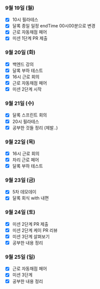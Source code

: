 ### 9월 19일 (월)
- [x] 10시 필라테스
- [x] 달록 종일 일정 endTime 00시00분으로 변경
- [x] 근로 자동채점 페어
- [x] 미션 1단계 PR 제출

### 9월 20일 (화)
- [x] 백엔드 강의
- [x] 달록 부하 테스트
- [x] 16시 근로 회의
- [x] 근로 자동채점 페어
- [x] 미션 2단계 시작

### 9월 21일 (수)
- [x] 달록 스프린트 회의
- [x] 20시 필라테스
- [x] 공부한 것들 정리 (제발..)

### 9월 22일 (목)
- [x] 16시 근로 회의
- [x] 차리 근로 페어
- [x] 달록 부하 테스트

### 9월 23일 (금)
- [x] 5차 데모데이
- [x] 달록 회식 with 내편

### 9월 24일 (토)
- [x] 미션 2단계 PR 제출
- [x] 미션 2단계 케이 PR 리뷰
- [x] 미션 3단계 살펴보기
- [x] 공부한 내용 정리

### 9월 25일 (일)
- [x] 근로 자동채점 페어
- [x] 미션 3단계
- [x] 공부한 내용 정리
